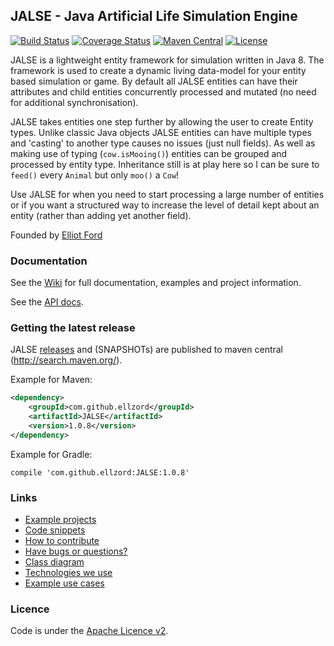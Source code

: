 ## JALSE - Java Artificial Life Simulation Engine
[![Build Status](https://travis-ci.org/Ellzord/JALSE.svg?branch=master)](https://travis-ci.org/Ellzord/JALSE)
[![Coverage Status](https://coveralls.io/repos/Ellzord/JALSE/badge.svg?branch=master)](https://coveralls.io/r/Ellzord/JALSE?branch=master)
[![Maven Central](https://maven-badges.herokuapp.com/maven-central/com.github.ellzord/JALSE/badge.svg)](https://maven-badges.herokuapp.com/maven-central/com.github.ellzord/JALSE/)
[![License](http://img.shields.io/:license-apache-blue.svg)](http://www.apache.org/licenses/LICENSE-2.0.html)

JALSE is a lightweight entity framework for simulation written in Java 8. The framework is used to create a dynamic living data-model for your entity based simulation or game. By default all JALSE entities can have their attributes and child entities concurrently processed and mutated (no need for additional synchronisation).

JALSE takes entities one step further by allowing the user to create Entity types. Unlike classic Java objects JALSE entities can have multiple types and 'casting' to another type causes no issues (just null fields). As well as making use of typing (```cow.isMooing()```) entities can be grouped and processed by entity type. Inheritance still is at play here so I can be sure to ```feed()``` every ```Animal``` but only ```moo()``` a ```Cow```!

Use JALSE for when you need to start processing a large number of entities or if you want a structured way to increase the level of detail kept about an entity (rather than adding yet another field).

Founded by [Elliot Ford](https://twitter.com/ellzord)

### Documentation
See the [Wiki](https://github.com/Ellzord/JALSE/wiki) for full documentation, examples and project information.

See the [API docs](http://ellzord.github.io/JALSE/docs/).

### Getting the latest release
JALSE [releases](https://github.com/Ellzord/JALSE/releases) and (SNAPSHOTs) are published to maven central (http://search.maven.org/).

Example for Maven:
```xml
<dependency>
    <groupId>com.github.ellzord</groupId>
    <artifactId>JALSE</artifactId>
    <version>1.0.8</version>
</dependency>
```

Example for Gradle:
```
compile 'com.github.ellzord:JALSE:1.0.8'
```

### Links
* [Example projects](https://github.com/Ellzord/JALSE/wiki/Example-projects)
* [Code snippets](https://github.com/Ellzord/JALSE/wiki/Code-snippets)
* [How to contribute](https://github.com/Ellzord/JALSE/wiki/How-to-contribute)
* [Have bugs or questions?](https://github.com/Ellzord/JALSE/wiki/Have-bugs-or-questions%3F)
* [Class diagram](https://github.com/Ellzord/JALSE/wiki/Class-diagram)
* [Technologies we use](https://github.com/Ellzord/JALSE/wiki/Technologies-we-use)
* [Example use cases](https://github.com/Ellzord/JALSE/wiki/Example-use-cases)

### Licence
Code is under the [Apache Licence v2](http://www.apache.org/licenses/LICENSE-2.0.html).
